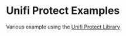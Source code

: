 # Unifi Protect Examples

Various example using the [Unifi Protect Library](https://github.com/XciD/unifi-protect)
